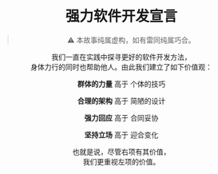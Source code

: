 <h1 align='center'>强力软件开发宣言</h1>

<blockquote align="center"> ⚠️ 本故事纯属虚构，如有雷同纯属巧合。</blockquote>

<p align="center">我们一直在实践中探寻更好的软件开发方法，<br />
身体力行的同时也帮助他人。由此我们建立了如下价值观：</p>

<p align="center"><strong>群体的力量</strong> 高于 个体的技巧</p>
<p align="center"><strong>合理的架构</strong> 高于 简陋的设计</p>
<p align="center"><strong>强力回应</strong> 高于 合同妥协</p>
<p align="center"><strong>坚持立场</strong> 高于 迎合变化</p>

<p align="center">也就是说，尽管右项有其价值，<br />
我们更重视左项的价值。</p>


